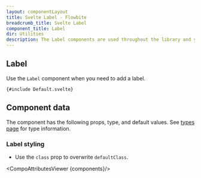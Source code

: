 ```yaml
---
layout: componentLayout
title: Svelte Label - Flowbite
breadcrumb_title: Svelte Label
component_title: Label
dir: Utilities
description: The Label components are used throughout the library and you can use it for your app as well
---
```


<script lang="ts">
  import { TableProp, TableDefaultRow, GitHubSourceList, CompoAttributesViewer } from '../../utils';
  import { A } from '$lib';

  const components = 'Label'
  let divClass = 'w-full relative overflow-x-auto shadow-md sm:rounded-lg py-4';
  let theadClass = 'text-xs text-gray-700 uppercase bg-gray-50 dark:bg-gray-700 dark:text-white';
</script>

## Label

Use the `Label` component when you need to add a label.

```svelte example
{#include Default.svelte}
```

## Component data

The component has the following props, type, and default values. See [types page](/docs/pages/typescript) for type information.

### Label styling

- Use the `class` prop to overwrite `defaultClass`.

<CompoAttributesViewer {components}/>
